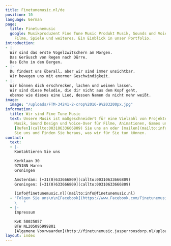 ```yaml
---
title: Finetunemusic.nl/de
position: 10
language: German
page:
  title: Finetunemusic
  google: Musikproduzent Fine Tune Music Produkt Musik, Sounds und Voice-overs für  Radio-TV-Spots,
    Filme, Spiele und weiteres. Ein Einblick in unser Portfolio.
introduction:
- |-
  Wir sind das erste Vogelzwitschern am Morgen.
  Das Geräusch von Regen nach Dürre.
  Das Echo in den Bergen.
- |-
  Du findest uns überall, aber wir sind immer unsichtbar.
  Wir bewegen uns mit enormer Geschwindigkeit.
- |-
  Wir können dich erschrecken, lachen und weinen lassen.
  Wir sind diese Melodie, die dir nicht aus dem Kopf geht,
  ebenso wie dieses eine Lied, dessen Namen du nicht mehr weißt.
image:
  image: "/uploads/FTM-34241-2-crop%2016-9%203200px.jpg"
information:
  title: Wir sind Fine Tune Music
  text: Unsere Musik ist maßgeschneidert für eine Vielzahl von Projekten. Wir bieten
    Musik, Sound Design und Voice-Over für Filme, Animationen, Games und Werbung an.
    [Rufen](callto:00310633666809) Sie uns an oder [mailen](mailto:info@finetunemusic.nl)
    Sie uns und Finden Sie heraus, was wir für Sie tun können.
contact:
  text:
  - |-
    Kontaktieren Sie uns

    Kerklaan 30
    9751NN Haren
    Groningen

    Amsterdam: [+31(0)633666809](callto:00310633666809)
    Groningen: [+31(0)633666809](callto:00310633666809)

    [info@finetunemusic.nl](mailto:info@finetunemusic.nl)
  - "Folgen Sie uns\n\n[Facebook](https://www.Facebook.com/Finetunemusic.nl/)\nInstagram\nTwitter
    \   "
  - |-
    Impressum

    KvK 58025057
    BTW NL205095999B01
    [Algemene Voorwaarden](http://finetunemusic.jasperroosdorp.nl/uploads/algemene_voorwaarden.pdf)
layout: index
---
```


